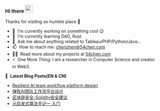 ### Hi there <a href="https://www.54chen.com/"><img src="https://media.giphy.com/media/hvRJCLFzcasrR4ia7z/giphy.gif" width="25px"></a>
Thanks for visiting so humble place :rofl:

- 🔭 &nbsp;I’m currently working on something cool :wink:
- 🌱 &nbsp;I’m currently learning DAO, Rust
- 💬 &nbsp;Ask me about anything related to Tableau/PHP/Python/Java...
- 📫 &nbsp;How to reach me: chenzhen@54chen.com
- 👨‍💻 &nbsp;Read more about my projects at [54chen.com](https://www.54chen.com/)
- ⚡ &nbsp;One More Thing: I am a researcher in Computer Science and creator in Web3.

📕 &nbsp;**Latest Blog Posts(EN & CN)**
<!-- BLOG-POST-LIST:START -->
- [Resilient AI team workflow platform design](https://www.54chen.com/big-ai-team/)
- [弹性AI团队工作流平台设计](https://www.54chen.com/cn/big-ai-team/)
- [区块链安全-Solidity安全建议](https://www.54chen.com/cn/solidity-security/)
- [元启发式算法手记一 入门](https://www.54chen.com/cn/metaheuristics-1/)
<!-- BLOG-POST-LIST:END -->
